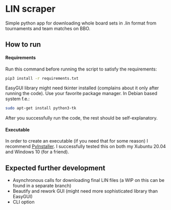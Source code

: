 # LIN scraper
Simple python app for downloading whole board sets in .lin format from 
tournaments and team matches on BBO.

## How to run

#### Requirements
Run this command before running the script to satisfy the requirements:
```bash
pip3 install -r requirements.txt
```

EasyGUI library might need tkinter installed (complains about it only after
running the code). Use your favorite package manager. In Debian based 
system f.e.:
```bash
sudo apt-get install python3-tk
```

After you successfully run the code, the rest should be self-explanatory.

#### Executable
In order to create an executable (if you need that for some reason) 
I recommend [PyInstaller](http://www.pyinstaller.org/). I successfully 
tested this on both my Xubuntu 20.04 and Windows 10 (for a friend).

## Expected further development

 - Asynchronous calls for downloading final LIN files (a WIP on this can be found in a separate branch)
 - Beautify and rework GUI (might need more sophisticated library than 
   EasyGUI)
 - CLI option
